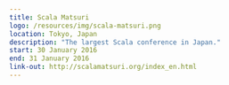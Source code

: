 ```yaml
---
title: Scala Matsuri
logo: /resources/img/scala-matsuri.png
location: Tokyo, Japan
description: "The largest Scala conference in Japan."
start: 30 January 2016
end: 31 January 2016
link-out: http://scalamatsuri.org/index_en.html
---
```

